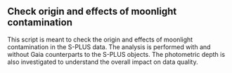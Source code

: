 ## Check origin and effects of moonlight contamination

This script is meant to check the origin and effects of moonlight contamination in the S-PLUS data.
The analysis is performed with and without Gaia counterparts to the S-PLUS objects.
The photometric depth is also investigated to understand the overall impact on data quality.
